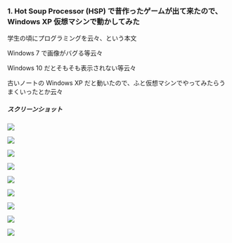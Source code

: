 ### 1. Hot Soup Processor (HSP) で昔作ったゲームが出て来たので、Windows XP 仮想マシンで動かしてみた

学生の頃にプログラミングを云々、という本文

Windows 7 で画像がバグる等云々

Windows 10 だとそもそも表示されない等云々

古いノートの Windows XP だと動いたので、ふと仮想マシンでやってみたらうまくいったとか云々


##### スクリーンショット

![](https://github.com/stest10/stest/blob/main/ss/0.png?raw=true)

![](https://github.com/stest10/stest/blob/main/ss/1.png?raw=true)

![](https://github.com/stest10/stest/blob/main/ss/2.png?raw=true)

![](https://github.com/stest10/stest/blob/main/ss/3.png?raw=true)

![](https://github.com/stest10/stest/blob/main/ss/4.png?raw=true)

![](https://github.com/stest10/stest/blob/main/ss/5.png?raw=true)

![](https://github.com/stest10/stest/blob/main/ss/6.png?raw=true)

![](https://github.com/stest10/stest/blob/main/ss/7.png?raw=true)

![](https://github.com/stest10/stest/blob/main/ss/8.png?raw=true)


